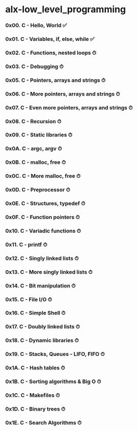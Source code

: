 # alx-low_level_programming

### 0x00. C - Hello, World ✅
### 0x01. C - Variables, if, else, while ✅
### 0x02. C - Functions, nested loops ⏱
### 0x03. C - Debugging ⏱
### 0x05. C - Pointers, arrays and strings ⏱
### 0x06. C - More pointers, arrays and strings ⏱
### 0x07. C - Even more pointers, arrays and strings ⏱
### 0x08. C - Recursion ⏱
### 0x09. C - Static libraries ⏱
### 0x0A. C - argc, argv ⏱
### 0x0B. C - malloc, free ⏱
### 0x0C. C - More malloc, free ⏱
### 0x0D. C - Preprocessor ⏱
### 0x0E. C - Structures, typedef ⏱
### 0x0F. C - Function pointers ⏱
### 0x10. C - Variadic functions ⏱
### 0x11. C - printf ⏱
### 0x12. C - Singly linked lists ⏱
### 0x13. C - More singly linked lists ⏱
### 0x14. C - Bit manipulation ⏱
### 0x15. C - File I/O ⏱
### 0x16. C - Simple Shell ⏱
### 0x17. C - Doubly linked lists ⏱
### 0x18. C - Dynamic libraries ⏱
### 0x19. C - Stacks, Queues - LIFO, FIFO ⏱
### 0x1A. C - Hash tables ⏱
### 0x1B. C - Sorting algorithms & Big O ⏱
### 0x1C. C - Makefiles ⏱
### 0x1D. C - Binary trees ⏱
### 0x1E. C - Search Algorithms ⏱
